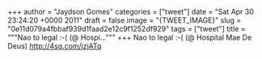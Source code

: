 
+++
author = "Jaydson Gomes"
categories = ["tweet"]
date = "Sat Apr 30 23:24:20 +0000 2011"
draft = false
image = "{TWEET_IMAGE}"
slug = "0e11d079a4fbbaf939d1faad2e12c9f1252df929"
tags = ["tweet"]
title = """Nao to legal :-( (@ Hospi..."""
+++
Nao to legal :-( (@ Hospital Mae De Deus) http://4sq.com/izjATq

